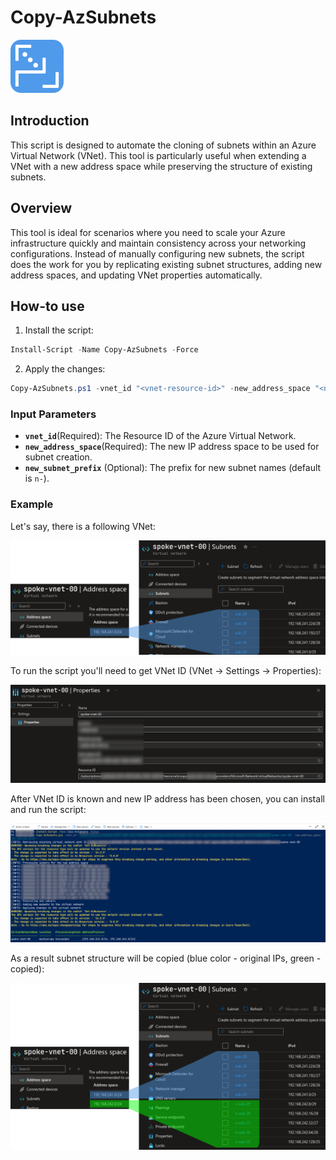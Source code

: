 # Copy-AzSubnets

![](logo.png)

## Introduction

This script is designed to automate the cloning of subnets within an Azure Virtual Network (VNet). This tool is particularly useful when extending a VNet with a new address space while preserving the structure of existing subnets.

## Overview

This tool is ideal for scenarios where you need to scale your Azure infrastructure quickly and maintain consistency across your networking configurations. Instead of manually configuring new subnets, the script does the work for you by replicating existing subnet structures, adding new address spaces, and updating VNet properties automatically. 

## How-to use

1. Install the script:

```powershell
Install-Script -Name Copy-AzSubnets -Force
```

2. Apply the changes:

```powershell
Copy-AzSubnets.ps1 -vnet_id "<vnet-resource-id>" -new_address_space "<new-ip>"
```

### Input Parameters
- **`vnet_id`**(Required): The Resource ID of the Azure Virtual Network.
- **`new_address_space`**(Required): The new IP address space to be used for subnet creation.
- **`new_subnet_prefix`** (Optional): The prefix for new subnet names (default is `n-`).

### Example

Let's say, there is a following VNet:

![](before.png)

To run the script you'll need to get VNet ID (VNet -> Settings -> Properties):

![](spoke_vnet_id.png)

After VNet ID is known and new IP address has been chosen, you can install and run the script:

![](result.png)

As a result subnet structure will be copied (blue color - original IPs, green - copied):

![](after.png)
